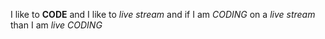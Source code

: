 I like to **CODE** and I like to _live stream_ and if I am _CODING_ on a *live stream* than I am _*live CODING*_ 
